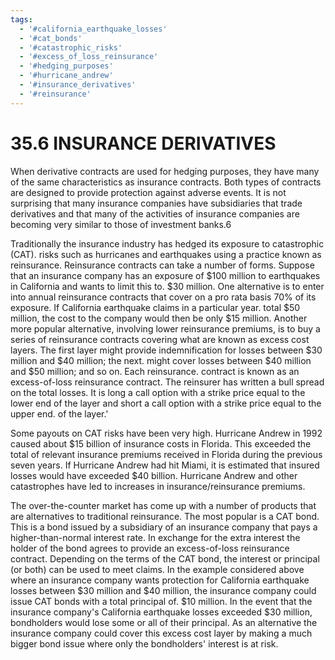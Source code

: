 ```yaml
---
tags:
  - '#california_earthquake_losses'
  - '#cat_bonds'
  - '#catastrophic_risks'
  - '#excess_of_loss_reinsurance'
  - '#hedging_purposes'
  - '#hurricane_andrew'
  - '#insurance_derivatives'
  - '#reinsurance'
---
```

# 35.6 INSURANCE DERIVATIVES  

When derivative contracts are used for hedging purposes, they have many of the same characteristics as insurance contracts. Both types of contracts are designed to provide protection against adverse events. It is not surprising that many insurance companies have subsidiaries that trade derivatives and that many of the activities of insurance companies are becoming very similar to those of investment banks.6  

Traditionally the insurance industry has hedged its exposure to catastrophic (CAT). risks such as hurricanes and earthquakes using a practice known as reinsurance. Reinsurance contracts can take a number of forms. Suppose that an insurance company has an exposure of $\$100$ million to earthquakes in California and wants to limit this to. $\$30$ million. One alternative is to enter into annual reinsurance contracts that cover on a pro rata basis $70\%$ of its exposure. If California earthquake claims in a particular year. total $\$50$ million, the cost to the company would then be only $\$15$ million. Another more popular alternative, involving lower reinsurance premiums, is to buy a series of reinsurance contracts covering what are known as excess cost layers. The first layer might provide indemnification for losses between $\$30$ million and $\$40$ million; the next. might cover losses between $\$40$ million and $\$50$ million; and so on. Each reinsurance. contract is known as an excess-of-loss reinsurance contract. The reinsurer has written a bull spread on the total losses. It is long a call option with a strike price equal to the lower end of the layer and short a call option with a strike price equal to the upper end. of the layer.'  

Some payouts on CAT risks have been very high. Hurricane Andrew in 1992 caused about $\$15$ billion of insurance costs in Florida. This exceeded the total of relevant insurance premiums received in Florida during the previous seven years. If Hurricane Andrew had hit Miami, it is estimated that insured losses would have exceeded $\$40$ billion. Hurricane Andrew and other catastrophes have led to increases in insurance/reinsurance premiums.  

The over-the-counter market has come up with a number of products that are alternatives to traditional reinsurance. The most popular is a CAT bond. This is a bond issued by a subsidiary of an insurance company that pays a higher-than-normal interest rate. In exchange for the extra interest the holder of the bond agrees to provide an excess-of-loss reinsurance contract. Depending on the terms of the CAT bond, the interest or principal (or both) can be used to meet claims. In the example considered above where an insurance company wants protection for California earthquake losses between $\$30$ million and $\$40$ million, the insurance company could issue CAT bonds with a total principal of. $\$10$ million. In the event that the insurance company's California earthquake losses exceeded $\$30$ million, bondholders would lose some or all of their principal. As an alternative the insurance company could cover this excess cost layer by making a much bigger bond issue where only the bondholders' interest is at risk.  
